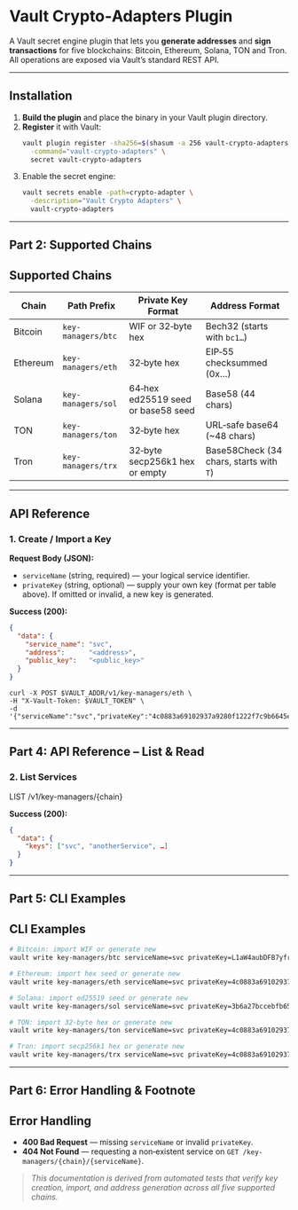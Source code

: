 # Vault Crypto‑Adapters Plugin

A Vault secret engine plugin that lets you **generate addresses** and **sign transactions** for five blockchains: Bitcoin, Ethereum, Solana, TON and Tron. All operations are exposed via Vault’s standard REST API.

---

## Installation

1. **Build the plugin** and place the binary in your Vault plugin directory.
2. **Register** it with Vault:
   ```sh
   vault plugin register -sha256=$(shasum -a 256 vault-crypto-adapters | awk '{print $1}') \
     -command="vault-crypto-adapters" \
     secret vault-crypto-adapters
3. Enable the secret engine:
    ```sh
    vault secrets enable -path=crypto-adapter \
      -description="Vault Crypto Adapters" \
      vault-crypto-adapters
    ```
---

**Part 2: Supported Chains**
---

## Supported Chains

| Chain     | Path Prefix           | Private Key Format                                         | Address Format                                    |
|-----------|-----------------------|------------------------------------------------------------|---------------------------------------------------|
| Bitcoin   | `key-managers/btc`    | WIF or 32‑byte hex                                         | Bech32 (starts with `bc1…`)                       |
| Ethereum  | `key-managers/eth`    | 32‑byte hex                                                | EIP‑55 checksummed (0x…)                           |
| Solana    | `key-managers/sol`    | 64‑hex ed25519 seed or base58 seed                         | Base58 (44 chars)                                  |
| TON       | `key-managers/ton`    | 32‑byte hex                                                | URL‑safe base64 (~48 chars)                        |
| Tron      | `key-managers/trx`    | 32‑byte secp256k1 hex or empty                             | Base58Check (34 chars, starts with `T`)            |


---

## API Reference

### 1. Create / Import a Key

**Request Body (JSON):**
- `serviceName` (string, required) — your logical service identifier.  
- `privateKey` (string, optional) — supply your own key (format per table above). If omitted or invalid, a new key is generated.

**Success (200):**
```json
{
  "data": {
    "service_name": "svc",
    "address":      "<address>",
    "public_key":   "<public_key>"
  }
}
```

```
curl -X POST $VAULT_ADDR/v1/key-managers/eth \
-H "X-Vault-Token: $VAULT_TOKEN" \
-d '{"serviceName":"svc","privateKey":"4c0883a69102937a9280f1222f7c9b6645e1a3c7bf2e5b4cd0bd58d7f9f5d9b7"}'
```

---

**Part 4: API Reference – List & Read**  
---

### 2. List Services

LIST /v1/key-managers/{chain}


**Success (200):**
```json
{
  "data": {
    "keys": ["svc", "anotherService", …]
  }
}
```


---

**Part 5: CLI Examples**  
---

## CLI Examples

```sh
# Bitcoin: import WIF or generate new
vault write key-managers/btc serviceName=svc privateKey=L1aW4aubDFB7yfras2S1mN3bqg9...

# Ethereum: import hex seed or generate new
vault write key-managers/eth serviceName=svc privateKey=4c0883a69102937a9280f1222f7c9b6645e1a3c7bf2e5b4cd0bd58d7f9f5d9b7

# Solana: import ed25519 seed or generate new
vault write key-managers/sol serviceName=svc privateKey=3b6a27bccebfb65a6d8c3e78bf84df3e7a32b29b77b680f7f245d3c5f5b0a1b2

# TON: import 32‑byte hex or generate new
vault write key-managers/ton serviceName=svc privateKey=4c0883a69102937a9280f1222f7c9b6645e1a3c7bf2e5b4cd0bd58d7f9f5d9b7

# Tron: import secp256k1 hex or generate new
vault write key-managers/trx serviceName=svc privateKey=4c0883a69102937a9280f1222f7c9b6645e1a3c7bf2e5b4cd0bd58d7f9f5d9b7
```


---

**Part 6: Error Handling & Footnote**  
---

## Error Handling

- **400 Bad Request** — missing `serviceName` or invalid `privateKey`.  
- **404 Not Found** — requesting a non‑existent service on `GET /key-managers/{chain}/{serviceName}`.

> _This documentation is derived from automated tests that verify key creation, import, and address generation across all five supported chains._
